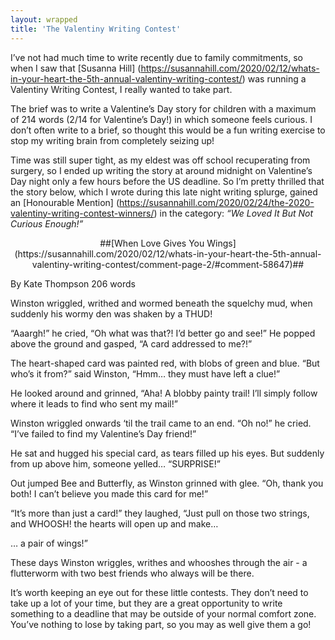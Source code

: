 ```yaml
---
layout: wrapped
title: 'The Valentiny Writing Contest'
---
```


I’ve not had much time to write recently due to family commitments, so when I saw that [Susanna Hill] (https://susannahill.com/2020/02/12/whats-in-your-heart-the-5th-annual-valentiny-writing-contest/) was running a Valentiny Writing Contest, I really wanted to take part. 

The brief was to write a Valentine’s Day story for children with a maximum of 214 words (2/14 for Valentine’s Day!) in which someone feels curious. I don’t often write to a brief, so thought this would be a fun writing exercise to stop my writing brain from completely seizing up! 

Time was still super tight, as my eldest was off school recuperating from surgery, so I ended up writing the story at around midnight on Valentine’s Day night only a few hours before the US deadline. So I’m pretty thrilled that the story below, which I wrote during this late night writing splurge, gained an [Honourable Mention] (https://susannahill.com/2020/02/24/the-2020-valentiny-writing-contest-winners/) in the category: _“We Loved It But Not Curious Enough!”_

<p align="center"> ##[When Love Gives You Wings] (https://susannahill.com/2020/02/12/whats-in-your-heart-the-5th-annual-valentiny-writing-contest/comment-page-2/#comment-58647)##

By Kate Thompson
206 words

Winston wriggled, writhed and wormed
beneath the squelchy mud,
when suddenly his wormy den 
was shaken by a THUD!

“Aaargh!” he cried, “Oh what was that?!
I’d better go and see!” 
He popped above the ground and gasped,
“A card addressed to me?!”

The heart-shaped card was painted red, 
with blobs of green and blue.
“But who’s it from?” said Winston,
“Hmm… they must have left a clue!”

He looked around and grinned, 
“Aha! A blobby painty trail!
I’ll simply follow where it leads
to find who sent my mail!”

Winston wriggled onwards
‘til the trail came to an end.
“Oh no!” he cried. “I’ve failed
to find my Valentine’s Day friend!”

He sat and hugged his special card, 
as tears filled up his eyes.
But suddenly from up above him,
someone yelled… “SURPRISE!”

Out jumped Bee and Butterfly, 
as Winston grinned with glee.
“Oh, thank you both! I can’t believe
you made this card for me!” 

“It’s more than just a card!” they laughed,
“Just pull on those two strings,
and WHOOSH! the hearts will open up
and make…

… a pair of wings!”

These days Winston wriggles, writhes 
and whooshes through the air - 
a flutterworm with two best friends
who always will be there. </p>

It’s worth keeping an eye out for these little contests. They don’t need to take up a lot of your time, but they are a great opportunity to write something to a deadline that may be outside of your normal comfort zone. You’ve nothing to lose by taking part, so you may as well give them a go!
